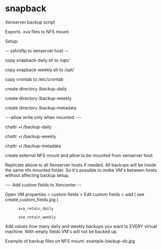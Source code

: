 # snapback
Xenserver backup script 

Exports .xva files to NFS mount 

Setup:

-- ssh/sftp to xenserver host --

copy snapback-daily.sh to /opt/

copy snapback-weekly.sh to /opt/

copy crontab to /etc/crontab

create directory /backup-daily 

create directory /backup-weekly

create directory /backup-metadata

 ---allow write only when mounted ---
	
 chattr +i /backup-daily 
	
 chattr +i /backup-weekly
 
 chattr +i /backup-metadata
	
	
 create external NFS mount and allow to be mounted from xenserver host
	
 Replicate above to all Xenserver hosts if needed. All backups will be inside the same nfs mounted folder. So it's possible to mobe VM's between hosts without affecting backup setup.

--- Add custom fields to Xencenter --

Open VM properties > custom fields > Edit custom fields > add            ( see create_custom_fields.jpg )

          xva_retain_daily
										
          xva_retain_weekly
          
Add values how many daily and weekly backups you want to EVERY virtual machine. With empty fields VM's will not be backed up.

Example of backup files on NFS mount: example-backup-dir.jpg
